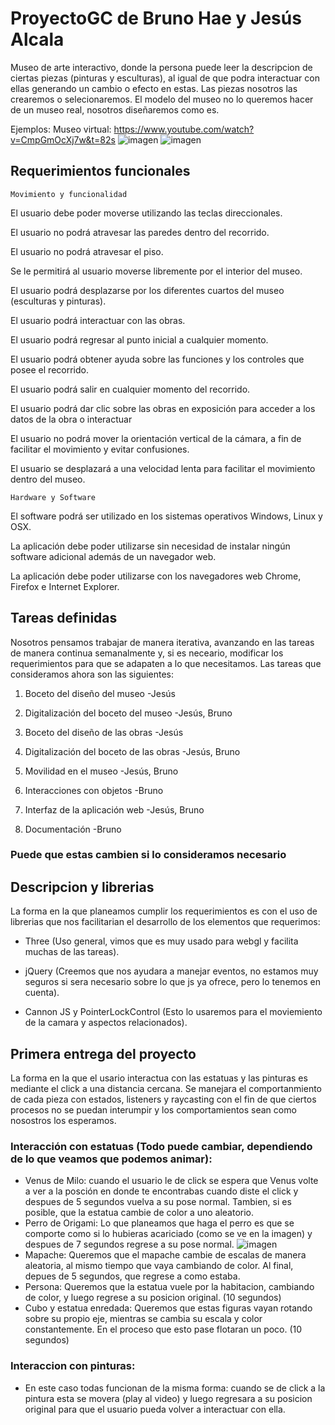 # ProyectoGC de Bruno Hae y Jesús Alcala

Museo de arte interactivo, donde la persona puede leer la descripcion de ciertas piezas (pinturas y esculturas), al igual de que podra interactuar con ellas generando un cambio o efecto en estas. Las piezas nosotros las crearemos o selecionaremos. El modelo del museo no lo queremos hacer de un museo real, nosotros diseñaremos como es.

Ejemplos:
Museo virtual: https://www.youtube.com/watch?v=CmpGmOcXj7w&t=82s
![imagen](https://user-images.githubusercontent.com/61795705/131900296-4ac3c656-46f6-4ab1-85a2-6578f7cb4f9c.png)
![imagen](https://user-images.githubusercontent.com/61795705/131900409-2005ad3c-b226-4908-ba6e-13c322a1d175.png)


## Requerimientos funcionales 

	Movimiento y funcionalidad
	
El usuario debe poder moverse utilizando las teclas direccionales.

El usuario no podrá atravesar las paredes dentro del recorrido.

El usuario no podrá atravesar el piso.

Se le permitirá al usuario moverse libremente por el interior del museo.

El usuario podrá desplazarse por los diferentes cuartos del museo (esculturas y pinturas).

El usuario podrá interactuar con las obras.

El usuario podrá regresar al punto inicial a cualquier momento.

El usuario podrá obtener ayuda sobre las funciones y los controles que posee el recorrido.

El usuario podrá salir en cualquier momento del recorrido.

El usuario podrá dar clic sobre las obras en exposición para acceder a los datos de la obra o interactuar

El usuario no podrá mover la orientación vertical de la cámara, a fin de facilitar el movimiento y evitar confusiones.

El usuario se desplazará a una velocidad lenta para facilitar el movimiento dentro del museo.

	Hardware y Software
	
El software podrá ser utilizado en los sistemas operativos Windows, Linux y OSX.

La aplicación debe poder utilizarse sin necesidad de instalar ningún software adicional además de un navegador web.

La aplicación debe poder utilizarse con los navegadores web Chrome, Firefox e Internet Explorer.



## Tareas definidas
Nosotros pensamos trabajar de manera iterativa, avanzando en las tareas de manera continua semanalmente y, si es neceario, modificar los requerimientos para que se adapaten a lo que necesitamos. Las tareas que consideramos ahora son las siguientes:

1. Boceto del diseño del museo -Jesús

2. Digitalización del boceto del museo -Jesús, Bruno

3. Boceto del diseño de las obras -Jesús

4. Digitalización del boceto de las obras -Jesús, Bruno

5. Movilidad en el museo -Jesús, Bruno

6. Interacciones con objetos -Bruno

7. Interfaz de la aplicación web -Jesús, Bruno

8. Documentación -Bruno

### Puede que estas cambien si lo consideramos necesario


## Descripcion y librerias

La forma en la que planeamos cumplir los requerimientos es con el uso de librerias que nos facilitarian el desarrollo de los elementos que requerimos:

* Three (Uso general, vimos que es muy usado para webgl y facilita muchas de las tareas).

* jQuery (Creemos que nos ayudara a manejar eventos, no estamos muy seguros si sera necesario sobre lo que js ya ofrece, pero lo tenemos en cuenta).

* Cannon JS y PointerLockControl (Esto lo usaremos para el moviemiento de la camara y aspectos relacionados).



## Primera entrega del proyecto 

La forma en la que el usario interactua con las estatuas y las pinturas es mediante el click a una distancia cercana. Se manejara el comportanmiento de cada pieza con estados, listeners y raycasting con el fin de que ciertos procesos no se puedan interumpir y los comportamientos sean como nosostros los esperamos.

### Interacción con estatuas (Todo puede cambiar, dependiendo de lo que veamos que podemos animar):

* Venus de Milo: cuando el usuario le de click se espera que Venus volte a ver a la posción en donde te encontrabas cuando diste el click y despues de 5 segundos vuelva a su pose normal. Tambien, si es posible, que la estatua cambie de color a uno aleatorio.
* Perro de Origami: Lo que planeamos que haga el perro es que se comporte como si lo hubieras acariciado (como se ve en la imagen) y despues de 7 segundos regrese a su pose normal.
![imagen](https://user-images.githubusercontent.com/61795705/137788187-0fc5213c-f202-423e-984f-69b508a3c845.png)
* Mapache: Queremos que el mapache cambie de escalas de manera aleatoria, al mismo tiempo que vaya cambiando de color. Al final, depues de 5 segundos, que regrese a como estaba.
* Persona: Queremos que la estatua vuele por la habitacion, cambiando de color, y luego regrese a su posicion original. (10 segundos)
* Cubo y estatua enredada: Queremos que estas figuras vayan rotando sobre su propio eje, mientras se cambia su escala y color constantemente. En el proceso que esto pase flotaran un poco. (10 segundos)
### Interaccion con pinturas:

* En este caso todas funcionan de la misma forma: cuando se de click a la pintura esta se movera (play al video) y luego regresara a su posicion original para que el usuario pueda volver a interactuar con ella.
	
